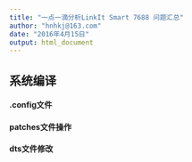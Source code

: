 ```yaml
---
title: "一点一滴分析LinkIt Smart 7688 问题汇总"
author: "hnhkj@163.com"
date: "2016年4月15日"
output: html_document
---
```


## 系统编译

#### .config文件


#### patches文件操作


#### dts文件修改